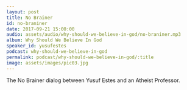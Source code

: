```yaml
---
layout: post
title: No Brainer
id: no-braniner
date: 2017-09-21 15:00:00
audio: assets/audio/why-should-we-believe-in-god/no-braniner.mp3
album: Why Should We Believe In God
speaker_id: yusufestes 
podcast: why-should-we-believe-in-god
permalink: podcast/why-should-we-believe-in-god/:title
image: assets/images/pic03.jpg
---
```


The No Brainer dialog between Yusuf Estes and an Atheist Professor.
